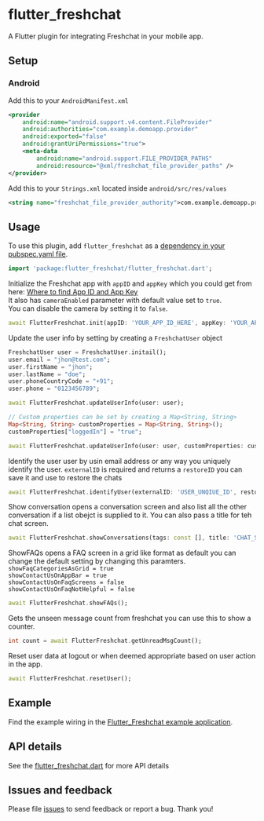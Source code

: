 # flutter_freshchat

A Flutter plugin for integrating Freshchat in your mobile app.

## Setup

### Android

Add this to your `AndroidManifest.xml`

```xml
<provider
    android:name="android.support.v4.content.FileProvider"
    android:authorities="com.example.demoapp.provider"
    android:exported="false"
    android:grantUriPermissions="true">
    <meta-data
        android:name="android.support.FILE_PROVIDER_PATHS"
        android:resource="@xml/freshchat_file_provider_paths" />
</provider>
```

Add this to your `Strings.xml` located inside `android/src/res/values`

```xml
<string name="freshchat_file_provider_authority">com.example.demoapp.provider</string>
```

## Usage

To use this plugin, add `flutter_freshchat` as a [dependency in your pubspec.yaml file](https://flutter.io/platform-plugins/).

```dart
import 'package:flutter_freshchat/flutter_freshchat.dart';
```

Initialize the Freshchat app with `appID` and `appKey` which you could get from here: [Where to find App ID and App Key](https://support.freshchat.com/support/solutions/articles/229192)\
It also has `cameraEnabled` parameter with default value set to `true`.\
You can disable the camera by setting it to `false`.

```dart
await FlutterFreshchat.init(appID: 'YOUR_APP_ID_HERE', appKey: 'YOUR_APP_KEY_HERE');
```

Update the user info by setting by creating a `FreshchatUser` object

```dart
FreshchatUser user = FreshchatUser.initail();
user.email = "jhon@test.com";
user.firstName = "jhon";
user.lastName = "doe";
user.phoneCountryCode = "+91";
user.phone = "0123456789";

await FlutterFreshchat.updateUserInfo(user: user);

// Custom properties can be set by creating a Map<String, String>
Map<String, String> customProperties = Map<String, String>();
customProperties["loggedIn"] = "true";

await FlutterFreshchat.updateUserInfo(user: user, customProperties: customProperties);
```

Identify the user user by usin email address or any way you uniquely identify the user.
`externalID` is required and returns a `restoreID` you can save it and use to restore the chats

```dart
await FlutterFreshchat.identifyUser(externalID: 'USER_UNQIUE_ID', restoreID: 'USER_RESTORE_ID');
```

Show conversation opens a conversation screen and also list all the other conversation if a list obejct is supplied to it. You can also pass a title for teh chat screen.

```dart
await FlutterFreshchat.showConversations(tags: const [], title: 'CHAT_SCREEN_TITLE');
```

ShowFAQs opens a FAQ screen in a grid like format as default you can change the default setting by changing this paramters.<br>
`showFaqCategoriesAsGrid = true`<br>
`showContactUsOnAppBar = true`<br>
`showContactUsOnFaqScreens = false`<br>
`showContactUsOnFaqNotHelpful = false`<br>

```dart
await FlutterFreshchat.showFAQs();
```

Gets the unseen message count from freshchat you can use this to show a counter.

```dart
int count = await FlutterFreshchat.getUnreadMsgCount();
```

Reset user data at logout or when deemed appropriate based on user action in the app.

```dart
await FlutterFreshchat.resetUser();
```

## Example

Find the example wiring in the [Flutter_Freshchat example application](https://github.com/fayeed/flutter_freshchat/blob/master/example/lib/main.dart).

## API details

See the [flutter_freshchat.dart](https://github.com/fayeed/flutter_freshchat/blob/master/lib/flutter_freshchat.dart) for more API details

## Issues and feedback

Please file [issues](https://github.com/fayeed/flutter_freshchat/issues)
to send feedback or report a bug. Thank you!
